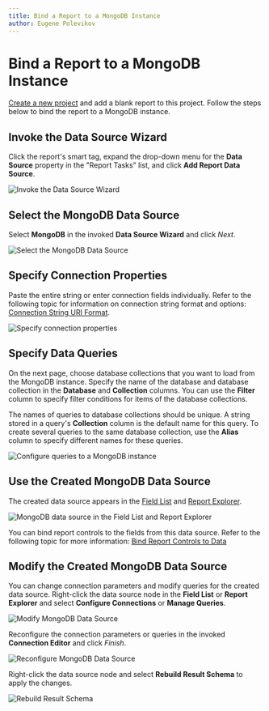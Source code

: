 ```yaml
---
title: Bind a Report to a MongoDB Instance
author: Eugene Polevikov
---
```


# Bind a Report to a MongoDB Instance

[Create a new project](../add-new-reports.md) and add a blank report to this project. Follow the steps below to bind the report to a MongoDB instance. 

## Invoke the Data Source Wizard

Click the report's smart tag, expand the drop-down menu for the **Data Source** property in the "Report Tasks" list, and click **Add Report Data Source**.

![Invoke the Data Source Wizard](../../../../images/eurd-win-report-smart-tag-add-new-data-source.png)

## Select the MongoDB Data Source

Select **MongoDB** in the invoked **Data Source Wizard** and click *Next*.

![Select the MongoDB Data Source](../../../../images/data-source-wizard-select-mongodb.png)

## Specify Connection Properties

Paste the entire string or enter connection fields individually. Refer to the following topic for information on connection string format and options: [Connection String URI Format](https://docs.mongodb.com/manual/reference/connection-string/).

![Specify connection properties](../../../../images/data-source-wizard-specify-connection-properties.png)

## Specify Data Queries

On the next page, choose database collections that you want to load from the MongoDB instance. Specify the name of the database and database collection in the **Database** and **Collection** columns. You can use the **Filter** column to specify filter conditions for items of the database collections.

The names of queries to database collections should be unique. A string stored in a query's **Collection** column is the default name for this query. To create several queries to the same database collection, use the **Alias** column to specify different names for these queries.

![Configure queries to a MongoDB instance](../../../../images/data-source-wizard-configure-queries.png)

## Use the Created MongoDB Data Source

The created data source appears in the [Field List](../report-designer-tools/ui-panels/field-list.md) and [Report Explorer](../report-designer-tools/ui-panels/report-explorer.md).

![MongoDB data source in the Field List and Report Explorer](../../../../images/field-list-report-explorer-mongodb-data-source.png)

You can bind report controls to the fields from this data source. Refer to the following topic for more information: [Bind Report Controls to Data](../use-report-elements/bind-controls-to-data.md)

## Modify the Created MongoDB Data Source

You can change connection parameters and modify queries for the created data source. Right-click the data source node in the **Field List** or **Report Explorer** and select **Configure Connections** or **Manage Queries**.

![Modify MongoDB Data Source](../../../../images/field-list-manage-mongodb-data-source.png)

Reconfigure the connection parameters or queries in the invoked **Connection Editor** and click *Finish*.

![Reconfigure MongoDB Data Source](../../../../images/field-list-reconfigure-mongodb-data-source.png)

Right-click the data source node and select **Rebuild Result Schema** to apply the changes.

![Rebuild Result Schema](../../../../images/field-list-rebuild-result-schema-mongodb-data-source.png)